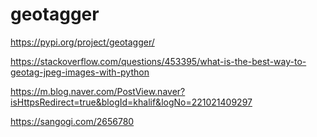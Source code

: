 # geotagger

https://pypi.org/project/geotagger/

https://stackoverflow.com/questions/453395/what-is-the-best-way-to-geotag-jpeg-images-with-python

https://m.blog.naver.com/PostView.naver?isHttpsRedirect=true&blogId=khalif&logNo=221021409297

https://sangogi.com/2656780
